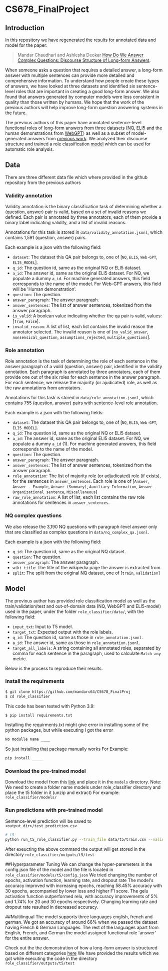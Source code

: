 # CS678_FinalProject
## Introduction
In this repository we have regenerated the results for annotated data and model for the paper: </br>

> Mandar Chaudhari and Ashlesha Deokar [How Do We Answer Complex Questions: Discourse Structure of Long-form Answers](https://arxiv.org/abs/2203.11048).

When someone asks a question that requires a detailed answer, a long-form answer with multiple sentences can provide more detailed and comprehensive information. To understand how people create these types of answers, we have looked at three datasets and identified six sentence-level roles that are important in creating a good long-form answer. We also found that answers generated by computer models were less consistent in quality than those written by humans. We hope that the work of the previous authors will help improve long-form question answering systems in the future.

The previous authors of this paper have annotated sentence-level functional roles of long-form answers from three datasets ([NQ](https://ai.google.com/research/NaturalQuestions), [ELI5](https://facebookresearch.github.io/ELI5/explore.html) and the human demonstrations from [WebGPT](https://openai.com/blog/webgpt/)) as well as a subset of model-generated answers from [previous work](https://github.com/martiansideofthemoon/hurdles-longform-qa). We analyzed their discourse structure and trained a role classification [model](https://github.com/utcsnlp/lfqa_discourse#model) which can be used for automatic role analysis.

## Data

There are three different data file which where provided in the github repository from the previous authors

### Validity annotation

Validity annotation is the binary classification task of determining whether a (question, answer) pair is valid, based on a set of invalid reasons we defined. Each pair is annotated by three annotators, each of them provide a binary label indicating validity, and a list of invalid reasons.

Annotations for this task is stored in `data/validity_annotation.jsonl`, which contains 1,591 (question, answer) pairs.

Each example is a json with the following field:

* `dataset`: The dataset this QA pair belongs to, one of [`NQ`, `ELI5`, `Web-GPT`, `ELI5_MODEL`]. 
* `q_id`: The question id, same as the original NQ or ELI5 dataset.
* `a_id`: The answer id, same as the original ELI5 dataset. For NQ, we populate a dummy `a_id`. For machine generated answers, this field corresponds to the name of the model. For Web-GPT answers, this field will be 'Human demonstration'.
* `question`: The question.
* `answer_paragraph`: The answer paragraph.
* `answer_sentences`: The list of answer sentences, tokenized from the answer paragraph.
* `is_valid`: A boolean value indicating whether the qa pair is valid, values: [`True`, `False`].
* `invalid_reason`: A list of list, each list contains the invalid reason the annotator selected. The invalid reason is one of [`no_valid_answer`, `nonsensical_question`, `assumptions_rejected`, `multiple_questions`].

### Role annotation

Role annotation is the task of determining the role of each sentence in the answer paragraph of a _valid_ (question, answer) pair, identified in the validity annotation. Each paragraph is annotated by three annotators, each of them provide one out of the six roles for each sentence in the answer paragraph. For each sentence, we release the majority (or ajudicated) role, as well as the raw annotations from annotators.

Annotations for this task is stored in `data/role_annotation.jsonl`, which contains 755 (question, answer) pairs with sentence-level role annotation.

Each example is a json with the following fields:

* `dataset`: The dataset this QA pair belongs to, one of [`NQ`, `ELI5`, `Web-GPT`, `ELI5_MODEL`]. 
* `q_id`: The question id, same as the original NQ or ELI5 dataset.
* `a_id`: The answer id, same as the original ELI5 dataset. For NQ, we populate a dummy `a_id` (1). For machine generated answers, this field corresponds to the name of the model. 
* `question`: The question.
* `answer_paragraph`: The answer paragraph.
* `answer_sentences`: The list of answer sentences, tokenized from the answer paragraph.
* `role_annotation`: The list of majority role (or adjudicated) role (if exists), for the sentences in `answer_sentences`. Each role is one of [`Answer`, `Answer - Example`, `Answer (Summary)`, `Auxiliary Information`, `Answer - Organizational sentence`, `Miscellaneous`]
* `raw_role_annotation`: A list of list, each list contains the raw role annotations for sentences in `answer_sentences`.

### NQ complex questions

We also release the 3,190 NQ questions with paragraph-level answer only that are classified as complex questions in `data/nq_complex_qa.jsonl`. 

Each example is a json with the following field:
* `q_id`: The question id, same as the original NQ dataset.
* `question`: The question.
* `answer_paragraph`: The answer paragraph.
* `wiki_title`: The title of the wikipedia page the answer is extracted from.
* `split`: The split from the original NQ dataset, one of [`train`, `validation`]

## Model

The previous author has provided role classification model as well as the train/validation/test and out-of-domain data (NQ, WebGPT and ELI5-model) used in the paper, under the folder `role_classifier/data/`, with the following field: 

* `input_txt`: Input to T5 model.
* `target_txt`: Expected output with the role labels.
* `q_id`: The question id, same as those in `role_annotation.jsonl`.
* `a_id`: The answer id, same as those in `role_annotation.jsonl`.
* `target_all_labels`: A string containing all annotated roles, separated by comma for each sentence in the paragraph, used to calculate `Match-any` metric.

Below is the process to reproduce their results.

### Install the requirements
```bash
$ git clone https://github.com/mandarc64/CS678_FinalProj
$ cd role_classifier
```

This code has been tested with Python 3.9:
```bash
$ pip install requirements.txt
```
Installing the requirments.txt might give error in installing some of the python packages, but while executing I got the error  
```bash 
No modulle name ____ 
``` 
So just installing that package manually works For Example: 
```bash
pip install _____ 
```

### Download the pre-trained model
Download the model from this 
[link](https://drive.google.com/file/d/1L_DbGhFqN-KBPJeTDFCAvX3RPZELJE9R/view?usp=sharing) and place it in the `models` directory. 
Note: We need to create a folder name models under role_classifier directory and place the t5 folder in it (unzip and extract) 
For example:
`role_classifier/models/`

### Run predictions with pre-trained model 
Sentence-level prediction will be saved to `<output_dir>/test_prediction.csv`

```bash
# t5 
python run_t5_role_classifier.py --train_file data/t5/train.csv --validation_file data/t5/validation.csv --test_file data/t5/test.csv --output_dir outputs/t5/test/ --do_predict --overwrite_output_dir --evaluation_strategy epoch --predict_with_generate --num_train_epoch 0 --model_name_or_path models/t5
```
After exeucting the above command the output will get stored in the directory `role_classifier/outputs/t5/test`

##Hyperparameter Tuning
We can change the hyper-paremeters in the config.json file of the model and the file is located in `role_classifier/models/t5/config.json`
We tried changing the number of epochs, activation function, learning rate, and dropout rate
The model's accuracy improved with increasing epochs, reaching 58.45% accuracy with 30 epochs, accompanied by lower loss and higher F1 score. The gelu activation function outperformed relu, with accuracy improvements of 5% and 1.74% for 20 and 30 epochs respectively. Changing learning rate and dropout rate resulted in decreased accuracy. 

##Multilingual
The model supports three languages english, french and german. We got an accuracy of around 66% when we passed the dataset having French & German Languages. The rest of the languages apart from English, French, and German the model assigned functional role 'answer' for the entire answer.

Check out the the demonstration of how a long-form answer is structured based on different categories [here](https://huggingface.co/spaces/mandarc64/CS678FinalProject)
We have provided the results which we got while executing the code in the directory `role_classifier/outputs/t5/test`
